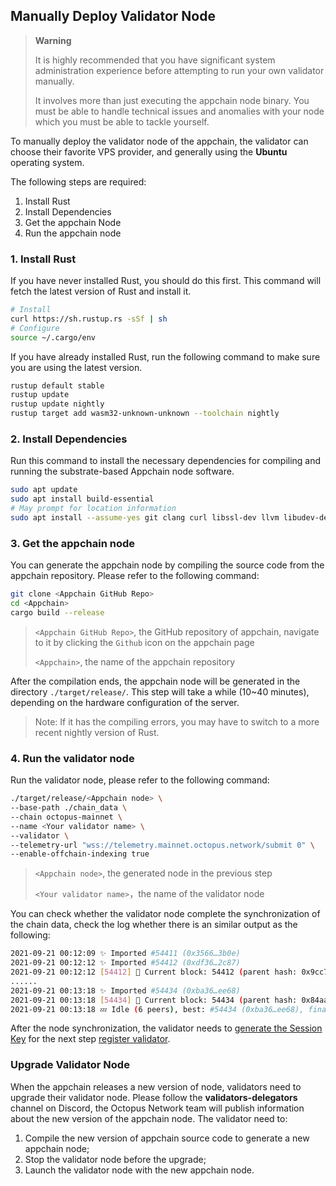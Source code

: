 ## Manually Deploy Validator Node

> **Warning**
>
> It is highly recommended that you have significant system administration experience before attempting to run your own validator manually.
>
> It involves more than just executing the appchain node binary. You must be able to handle technical issues and anomalies with your node which you must be able to tackle yourself.

To manually deploy the validator node of the appchain, the validator can choose their favorite VPS provider, and generally using the **Ubuntu** operating system.

The following steps are required:

1. Install Rust
2. Install Dependencies
3. Get the appchain Node
4. Run the appchain node

### 1. Install Rust

If you have never installed Rust, you should do this first. This command will fetch the latest version of Rust and install it.

```bash
# Install
curl https://sh.rustup.rs -sSf | sh
# Configure
source ~/.cargo/env
```

If you have already installed Rust, run the following command to make sure you are using the latest version.

```bash
rustup default stable
rustup update
rustup update nightly
rustup target add wasm32-unknown-unknown --toolchain nightly
```

### 2. Install Dependencies

Run this command to install the necessary dependencies for compiling and running the substrate-based Appchain node software.

```bash
sudo apt update
sudo apt install build-essential
# May prompt for location information
sudo apt install --assume-yes git clang curl libssl-dev llvm libudev-dev make protobuf-compiler
```

### 3. Get the appchain node

You can generate the appchain node by compiling the source code from the appchain repository. Please refer to the following command:

```bash
git clone <Appchain GitHub Repo>
cd <Appchain>
cargo build --release
```

> `<Appchain GitHub Repo>`, the GitHub repository of appchain, navigate to it by clicking the `Github` icon on the appchain page
>
> `<Appchain>`, the name of the appchain repository

After the compilation ends, the appchain node will be generated in the directory `./target/release/`. This step will take a while (10~40 minutes), depending on the hardware configuration of the server.

> Note: If it has the compiling errors, you may have to switch to a more recent nightly version of Rust.

### 4. Run the validator node

Run the validator node, please refer to the following command:

```bash
./target/release/<Appchain node> \
--base-path ./chain_data \
--chain octopus-mainnet \
--name <Your validator name> \
--validator \
--telemetry-url "wss://telemetry.mainnet.octopus.network/submit 0" \  
--enable-offchain-indexing true
```

> `<Appchain node>`, the generated node in the previous step
>
> `<Your validator name>`，the name of the validator node

You can check whether the validator node complete the synchronization of the chain data, check the log whether there is an similar output as the following:

```bash
2021-09-21 00:12:09 ✨ Imported #54411 (0x3566…3b0e)
2021-09-21 00:12:12 ✨ Imported #54412 (0xdf36…2c87)
2021-09-21 00:12:12 [54412] 🐙 Current block: 54412 (parent hash: 0x9cc7f31a20793f50cf885835de0e3977a1e080431ebc002469aa176046ba094a)
......
2021-09-21 00:13:18 ✨ Imported #54434 (0xba36…ee68)
2021-09-21 00:13:18 [54434] 🐙 Current block: 54434 (parent hash: 0x84aa3d1b6455859f9503d6ecc70b50b183141fe08f5b0695357e00fe1d24d915)
2021-09-21 00:13:18 💤 Idle (6 peers), best: #54434 (0xba36…ee68), finalized #54431 (0xd194…b319), ⬇ 22.0kiB/s ⬆ 21.9kiB/s
```

After the node synchronization, the validator needs to [generate the Session Key](./validator-set-session-keys.md) for the next step [register validator](./validator-register.md).

### Upgrade Validator Node

When the appchain releases a new version of node, validators need to upgrade their validator node. Please follow the **validators-delegators** channel on Discord, the Octopus Network team will publish information about the new version of the appchain node. The validator need to:

1. Compile the new version of appchain source code to generate a new appchain node;
2. Stop the validator node before the upgrade;
3. Launch the validator node with the new appchain node.
